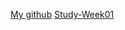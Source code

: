 [My github](https://github.com/stat-thon/coding-test-example)
[Study-Week01](https://github.com/tlgus626/CodingTest_Study/blob/main/SonDonghyun/0808_Study/0808.md)